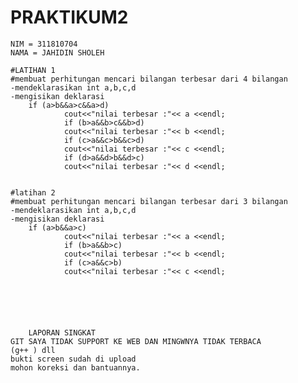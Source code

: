 # PRAKTIKUM2

	NIM = 311810704
	NAMA = JAHIDIN SHOLEH
	
	#LATIHAN 1
	#membuat perhitungan mencari bilangan terbesar dari 4 bilangan
	-mendeklarasikan int a,b,c,d
	-mengisikan deklarasi 
		if (a>b&&a>c&&a>d)
                cout<<"nilai terbesar :"<< a <<endl;
                if (b>a&&b>c&&b>d) 
                cout<<"nilai terbesar :"<< b <<endl;
                if (c>a&&c>b&&c>d)
                cout<<"nilai terbesar :"<< c <<endl;
                if (d>a&&d>b&&d>c)
                cout<<"nilai terbesar :"<< d <<endl;
	
	
	#latihan 2
	#membuat perhitungan mencari bilangan terbesar dari 3 bilangan
	-mendeklarasikan int a,b,c,d
	-mengisikan deklarasi 
		if (a>b&&a>c)
                cout<<"nilai terbesar :"<< a <<endl;
                if (b>a&&b>c) 
                cout<<"nilai terbesar :"<< b <<endl;
                if (c>a&&c>b)
                cout<<"nilai terbesar :"<< c <<endl;
        
                

	

	
        LAPORAN SINGKAT
	GIT SAYA TIDAK SUPPORT KE WEB DAN MINGWNYA TIDAK TERBACA
	(g++ ) dll
	bukti screen sudah di upload
	mohon koreksi dan bantuannya.
	
